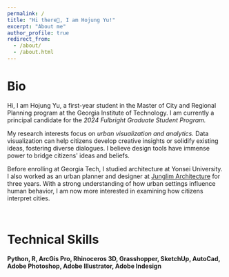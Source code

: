 ```yaml
---
permalink: /
title: "Hi there👋, I am Hojung Yu!"
excerpt: "About me"
author_profile: true
redirect_from: 
  - /about/
  - /about.html
---
```




Bio
======
Hi, I am Hojung Yu, a first-year student in the Master of City and Regional Planning program at the Georgia Institute of Technology. I am currently a principal candidate for the *2024 Fulbright Graduate Student Program.* <br>

My research interests focus on *urban visualization and analytics.* Data visualization can help citizens develop creative insights or solidify existing ideas, fostering diverse dialogues. I believe design tools have immense power to bridge citizens' ideas and beliefs.<br>

Before enrolling at Georgia Tech, I studied architecture at Yonsei University. I also worked as an urban planner and designer at [Junglim Architecture](http://www.junglim.com/) for three years. With a strong understanding of how urban settings influence human behavior, I am now more interested in examining how citizens interpret cities.

<br>

Technical Skills
======
**Python, R, ArcGis Pro, Rhinoceros 3D, Grasshopper, SketchUp, AutoCad, Adobe Photoshop, Adobe Illustrator, Adobe Indesign**
